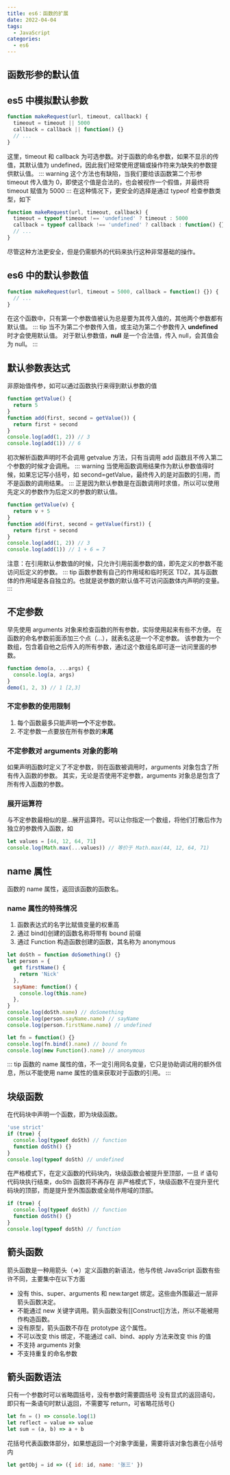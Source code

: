 ```yaml
---
title: es6：函数的扩展
date: 2022-04-04
tags:
  - JavaScript
categories:
  - es6
---
```


## 函数形参的默认值

## es5 中模拟默认参数

```js
function makeRequest(url, timeout, callback) {
  timeout = timeout || 5000
  callback = callback || function() {}
  // ...
}
```

这里，timeout 和 callback 为可选参数。对于函数的命名参数，如果不显示的传值，其默认值为 undefined，因此我们经常使用逻辑或操作符来为缺失的参数提供默认值。
::: warning
这个方法也有缺陷，当我们要给该函数第二个形参 timeout 传入值为 0，即使这个值是合法的，也会被视作一个假值，并最终将 timeout 赋值为 5000
:::
在这种情况下，更安全的选择是通过 typeof 检查参数类型，如下

```js {2-3}
function makeRequest(url, timeout, callback) {
  timeout = typeof timeout !== 'undefined' ? timeout : 5000
  callback = typeof callback !== 'undefined' ? callback : function() {}
  // ...
}
```

尽管这种方法更安全，但是仍需额外的代码来执行这种非常基础的操作。

## es6 中的默认参数值

```js {1}
function makeRequest(url, timeout = 5000, callback = function() {}) {
  // ...
}
```

在这个函数中，只有第一个参数值被认为总是要为其传入值的，其他两个参数都有默认值。
::: tip
当不为第二个参数传入值，或主动为第二个参数传入 **undefined** 时才会使用默认值。
对于默认参数值，**null** 是一个合法值，传入 null，会其值会为 null。
:::

## 默认参数表达式

非原始值传参，如可以通过函数执行来得到默认参数的值

```js {4}
function getValue() {
  return 5
}
function add(first, second = getValue()) {
  return first + second
}
console.log(add(1, 2)) // 3
console.log(add(1)) // 6
```

初次解析函数声明时不会调用 getvalue 方法，只有当调用 add 函数且不传入第二个参数的时候才会调用。
::: warning
当使用函数调用结果作为默认参数值得时候，如果忘记写小括号，如 second=getValue，最终传入的是对函数的引用，而不是函数的调用结果。
:::
正是因为默认参数是在函数调用时求值，所以可以使用先定义的参数作为后定义的参数的默认值。

```js {4}
function getValue(v) {
  return v + 5
}
function add(first, second = getValue(first)) {
  return first + second
}
console.log(add(1, 2)) // 3
console.log(add(1)) // 1 + 6 = 7
```

注意：在引用默认参数值的时候，只允许引用前面参数的值，即先定义的参数不能访问后定义的参数。
::: tip
函数参数有自己的作用域和临时死区 TDZ，其与函数体的作用域是各自独立的。也就是说参数的默认值不可访问函数体内声明的变量。
:::

## 不定参数

早先使用 arguments 对象来检查函数的所有参数，实际使用起来有些不方便。
在函数的命名参数前面添加三个点（...），就表名这是一个不定参数。
该参数为一个数组，包含着自他之后传入的所有参数，通过这个数组名即可逐一访问里面的参数。

```js
function demo(a, ...args) {
  console.log(a, args)
}
demo(1, 2, 3) // 1 [2,3]
```

### 不定参数的使用限制

1. 每个函数最多只能声明**一个**不定参数。
2. 不定参数一点要放在所有参数的**末尾**

### 不定参数对 arguments 对象的影响

如果声明函数时定义了不定参数，则在函数被调用时，arguments 对象包含了所有传入函数的参数。
其实，无论是否使用不定参数，arguments 对象总是包含了所有传入函数的参数。

### 展开运算符

与不定参数最相似的是...展开运算符。可以让你指定一个数组，将他们打散后作为独立的参数传入函数，如

```js
let values = [44, 12, 64, 71]
console.log(Math.max(...values)) // 等价于 Math.max(44, 12, 64, 71)
```

## name 属性

函数的 name 属性，返回该函数的函数名。

### name 属性的特殊情况

1. 函数表达式的名字比赋值变量的权重高
2. 通过 bind()创建的函数名称将带有 bound 前缀
3. 通过 Function 构造函数创建的函数，其名称为 anonymous

```js
let doSth = function doSomething() {}
let person = {
  get firstName() {
    return 'Nick'
  },
  sayName: function() {
    console.log(this.name)
  },
}
console.log(doSth.name) // doSomething
console.log(person.sayName.name) // sayName
console.log(person.firstName.name) // undefined

let fn = function() {}
console.log(fn.bind().name) // bound fn
console.log(new Function().name) // anonymous
```

::: tip
函数的 name 属性的值，不一定引用同名变量，它只是协助调试用的额外信息，所以不能使用 name 属性的值来获取对于函数的引用。
:::

## 块级函数

在代码块中声明一个函数，即为块级函数。

```js
'use strict'
if (true) {
  console.log(typeof doSth) // function
  function doSth() {}
}
console.log(typeof doSth) // undefined
```

在严格模式下，在定义函数的代码块内，块级函数会被提升至顶部，一旦 if 语句代码块执行结束，doSth 函数将不再存在
非严格模式下，块级函数不在提升至代码块的顶部，而是提升至外围函数或全局作用域的顶部。

```js
if (true) {
  console.log(typeof doSth) // function
  function doSth() {}
}
console.log(typeof doSth) // function
```

## 箭头函数

箭头函数是一种用箭头（=>）定义函数的新语法，他与传统 JavaScript 函数有些许不同，主要集中在以下方面

- 没有 this、super、arguments 和 new.target 绑定。这些由外围最近一层非箭头函数决定。
- 不能通过 new 关键字调用。箭头函数没有[[Construct]]方法，所以不能被用作构造函数。
- 没有原型，箭头函数不存在 prototype 这个属性。
- 不可以改变 this 绑定，不能通过 call、bind、apply 方法来改变 this 的值
- 不支持 arguments 对象
- 不支持重复的命名参数

## 箭头函数语法

只有一个参数时可以省略圆括号，没有参数时需要圆括号
没有显式的返回语句，即只有一条语句时默认返回，不需要写 return，可省略花括号{}

```js
let fn = () => console.log(1)
let reflect = value => value
let sum = (a, b) => a + b
```

花括号代表函数体部分，如果想返回一个对象字面量，需要将该对象包裹在小括号内

```js
let getObj = id => ({ id: id, name: '张三' })
```

